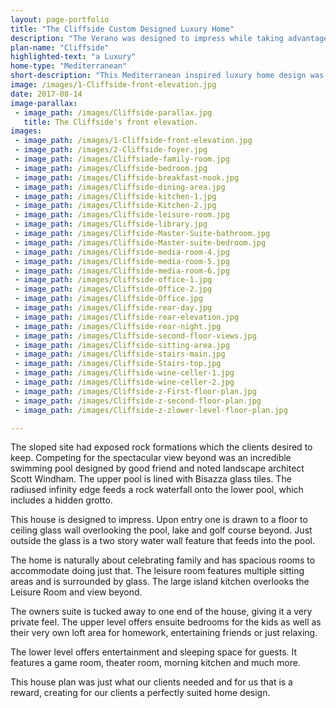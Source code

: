 ```yaml
---
layout: page-portfolio
title: "The Cliffside Custom Designed Luxury Home"
description: "The Verano was designed to impress while taking advantage to all the special views it's lot provides."
plan-name: "Cliffside"
highlighted-text: "a Luxury"
home-type: "Mediterranean"
short-description: "This Mediterranean inspired luxury home design was designed for a couple with a large family. It is located on a very special site overlooking a very established golf course in the Carolina town."
image: /images/1-Cliffside-front-elevation.jpg
date: 2017-08-14
image-parallax:
 - image_path: /images/Cliffside-parallax.jpg
   title: The Cliffside's front elevation.
images:
 - image_path: /images/1-Cliffside-front-elevation.jpg
 - image_path: /images/2-Cliffside-foyer.jpg
 - image_path: /images/Cliffsiade-family-room.jpg
 - image_path: /images/Cliffside-bedroom.jpg
 - image_path: /images/Cliffside-breakfast-nook.jpg
 - image_path: /images/Cliffside-dining-area.jpg
 - image_path: /images/Cliffside-kitchen-1.jpg
 - image_path: /images/Cliffside-Kitchen-2.jpg
 - image_path: /images/Cliffside-leisure-room.jpg
 - image_path: /images/Cliffside-library.jpg
 - image_path: /images/Cliffside-Master-Suite-bathroom.jpg
 - image_path: /images/Cliffside-Master-suite-bedroom.jpg
 - image_path: /images/Cliffside-media-room-4.jpg
 - image_path: /images/Cliffside-media-room-5.jpg
 - image_path: /images/Cliffside-media-room-6.jpg
 - image_path: /images/Cliffside-office-1.jpg
 - image_path: /images/Cliffside-Office-2.jpg
 - image_path: /images/Cliffside-Office.jpg
 - image_path: /images/Cliffside-rear-day.jpg
 - image_path: /images/Cliffside-rear-elevation.jpg
 - image_path: /images/Cliffside-rear-night.jpg
 - image_path: /images/Cliffside-second-floor-views.jpg
 - image_path: /images/Cliffside-sitting-area.jpg
 - image_path: /images/Cliffside-stairs-main.jpg
 - image_path: /images/Cliffside-Stairs-top.jpg
 - image_path: /images/Cliffside-wine-celler-1.jpg
 - image_path: /images/Cliffside-wine-celler-2.jpg
 - image_path: /images/Cliffside-z-First-floor-plan.jpg
 - image_path: /images/Cliffside-z-second-floor-plan.jpg
 - image_path: /images/Cliffside-z-zlower-level-floor-plan.jpg

---
```


The sloped site had exposed rock formations which the clients desired to keep. Competing for the spectacular view beyond was an incredible swimming pool designed by good friend and noted landscape architect Scott Windham. The upper pool is lined with Bisazza glass tiles. The radiused infinity edge feeds a rock waterfall onto the lower pool, which includes a hidden grotto.

This house is designed to impress. Upon entry one is drawn to a floor to ceiling glass wall overlooking the pool, lake and golf course beyond. Just outside the glass is a two story water wall feature that feeds into the pool.

The home is naturally about celebrating family and has spacious rooms to accommodate doing just that. The leisure room features multiple sitting areas and is surrounded by glass. The large island kitchen overlooks the Leisure Room and view beyond.

The owners suite is tucked away to one end of the house, giving it a very private feel.
The upper level offers ensuite bedrooms for the kids as well as their very own loft area for homework, entertaining friends or just relaxing.

The lower level offers entertainment and sleeping space for guests. It features a game room, theater room, morning kitchen and much more.

This house plan was just what our clients needed and for us that is a reward, creating for our clients a perfectly suited home design.
